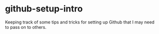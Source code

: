 github-setup-intro
==================

Keeping track of some tips and tricks for setting up Github that I may need to pass on to others.
